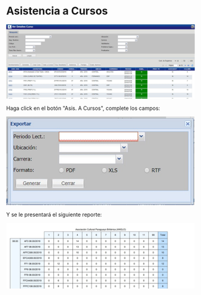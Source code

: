 # Asistencia a Cursos

![Listar Cursos](../../img/indicePrincipal.jpg)


Haga click en el botón "Asis. A Cursos", complete los campos:

![Nombramientos](../../img/reporteIndicePrincipalAsistenciaCursos.jpg)

Y se le presentará el siguiente reporte:

![Nombramientos](../../img/reporteIndicePrincipalAsistenciaCursosEjemplo.jpg)
